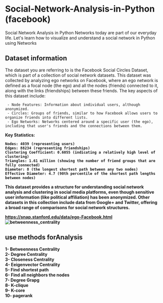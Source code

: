 # Social-Network-Analysis-in-Python (facebook)

Social Network Analysis in Python
Networks today are part of our everyday life. Let's learn how to visualize and understand a social network in Python using Networks <br>

## Dataset information
The dataset you are referring to is the Facebook Social Circles Dataset, which is part of a collection of social network datasets. This dataset was collected by analyzing ego networks on Facebook, where an ego network is defined as a focal node (the ego) and all the nodes (friends) connected to it, along with the links (friendships) between these friends. The key aspects of this dataset include:

     - Node Features: Information about individual users, although anonymized.
     - Circles: Groups of friends, similar to how Facebook allows users to organize friends into different lists.
     - Ego Networks: Networks centered around a specific user (the ego), including that user's friends and the connections between them.
<b>Key Statistics<b>:

    Nodes: 4039 (representing users)
    Edges: 88234 (representing friendships)
    Clustering Coefficient: 0.6055 (indicating a relatively high level of clustering)
    Triangles: 1.61 million (showing the number of friend groups that are fully connected)
    Diameter: 8 (the longest shortest path between any two nodes)
    Effective Diameter: 4.7 (90th percentile of the shortest path lengths between nodes)
    
This dataset provides a structure for understanding social network analysis and clustering in social media platforms, even though sensitive user information (like political affiliation) has been anonymized. Other datasets in this collection include data from Google+ and Twitter, offering a broad range of comparisons for social network structures.

https://snap.stanford.edu/data/ego-Facebook.html <br>
![betweenness_centrality](https://user-images.githubusercontent.com/25765644/141525940-b0f12e32-cff6-4d30-bd0f-45fba8d5091d.png)


## use methods forAnalysis

1- Betweenness Centrality <br>
2- Degree Centrality <br>
3- Closeness Centrality <br>
4- Eeigenvector Centrality <br>
5- Find shortest path <br>
6- Find all neighbors the nodes <br>
7- Degree Grapg <br>
8- K-clique <br>
9- K-core <br>
10- pagerank <br>

